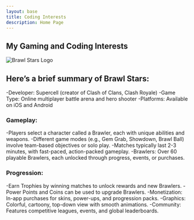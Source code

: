 ```yaml
---
layout: base
title: Coding Interests
description: Home Page
---
```


## My Gaming and Coding Interests

![Brawl Stars Logo](https://banner2.cleanpng.com/20190416/jhh/kisspng-brawl-stars-video-games-beat-em-up-mobile-game-el-primo-wiki-informaes-skins-e-ataques-1713898413380.webp)

## Here’s a brief summary of Brawl Stars:

-Developer: Supercell (creator of Clash of Clans, Clash Royale)
-Game Type: Online multiplayer battle arena and hero shooter
-Platforms: Available on iOS and Android
### Gameplay:
-Players select a character called a Brawler, each with unique abilities and weapons.
-Different game modes (e.g., Gem Grab, Showdown, Brawl Ball) involve team-based objectives or solo play.
-Matches typically last 2-3 minutes, with fast-paced, action-packed gameplay.
-Brawlers: Over 60 playable Brawlers, each unlocked through progress, events, or purchases.
### Progression:
-Earn Trophies by winning matches to unlock rewards and new Brawlers.
-Power Points and Coins can be used to upgrade Brawlers.
-Monetization: In-app purchases for skins, power-ups, and progression packs.
-Graphics: Colorful, cartoony, top-down view with smooth animations.
-Community: Features competitive leagues, events, and global leaderboards.


<!-- from https://github.com/utterance/utterances -->
<script src="https://utteranc.es/client.js"
        repo="nighthawkcoders/portfolio_2025"
        issue-term="title"
        label="blogpost-comment"
        theme="github-light"
        crossorigin="anonymous"
        async>
</script>



<!-- from https://github.com/utterance/utterances -->
<script src="https://utteranc.es/client.js"
        repo="nighthawkcoders/portfolio_2025"
        issue-term="title"
        label="blogpost-comment"
        theme="github-light"
        crossorigin="anonymous"
        async>
</script>


